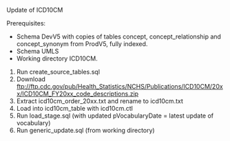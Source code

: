 Update of ICD10CM

Prerequisites:
- Schema DevV5 with copies of tables concept, concept_relationship and concept_synonym from ProdV5, fully indexed. 
- Schema UMLS
- Working directory ICD10CM.

1. Run create_source_tables.sql
2. Download ftp://ftp.cdc.gov/pub/Health_Statistics/NCHS/Publications/ICD10CM/20xx/ICD10CM_FY20xx_code_descriptions.zip
3. Extract icd10cm_order_20xx.txt and rename to icd10cm.txt
4. Load into icd10cm_table with icd10cm.ctl
5. Run load_stage.sql (with updated pVocabularyDate = latest update of vocabulary)
6. Run generic_update.sql (from working directory)

 
